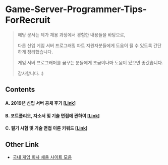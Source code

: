 # Game-Server-Programmer-Tips-ForRecruit
>해당 문서는 제가 채용 과정에서 경험한 내용들을 바탕으로, 
>
>다른 신입 게임 서버 프로그래밍 파트 지원자분들에게 도움이 될 수 있도록 간단하게 정리했습니다.
>
>게임 서버 프로그래머를 꿈꾸는 분들에게 조금이나마 도움이 됬으면 좋겠습니다.
>
>감사합니다. :)

## Contents

#### A. 2019년 신입 서버 공채 후기 [[Link]](https://github.com/GameForPeople/Game-Server-Programmer-Tips-ForRecruit/tree/master/A.%202019%EB%85%84%20%EC%8B%A0%EC%9E%85%20%EC%84%9C%EB%B2%84%20%EA%B3%B5%EC%B1%84%20%ED%9B%84%EA%B8%B0)

#### B. 포트폴리오, 자소서 및 기술 면접에 관하여 [[Link]](https://github.com/GameForPeople/Game-Server-Programmer-Tips-ForRecruit/tree/master/B.%20%ED%8F%AC%ED%8A%B8%ED%8F%B4%EB%A6%AC%EC%98%A4%2C%20%EC%9E%90%EC%86%8C%EC%84%9C%2C%20%EA%B8%B0%EC%88%A0%EB%A9%B4%EC%A0%91%20%ED%8C%81)

#### C. 필기 시험 및 기술 면접 이론 키워드 [[Link]](https://github.com/GameForPeople/Game-Server-Programmer-Tips-ForRecruit/tree/master/C.%20%ED%95%84%EA%B8%B0%20%EC%8B%9C%ED%97%98%20%EB%B0%8F%20%EA%B8%B0%EC%88%A0%20%EB%A9%B4%EC%A0%91%20%EC%9D%B4%EB%A1%A0%20%ED%82%A4%EC%9B%8C%EB%93%9C)


## Other Link

 * [국내 게임 회사 채용 사이트 모음](https://github.com/GameForPeople/korea-game-career-site)
